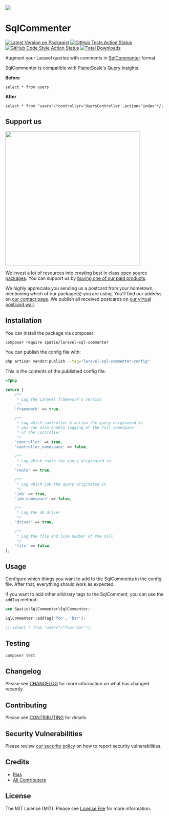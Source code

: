 
[<img src="https://github-ads.s3.eu-central-1.amazonaws.com/support-ukraine.svg?t=1" />](https://supportukrainenow.org)

# SqlCommenter

[![Latest Version on Packagist](https://img.shields.io/packagist/v/spatie/laravel-sql-commenter.svg?style=flat-square)](https://packagist.org/packages/spatie/laravel-sql-commenter)
[![GitHub Tests Action Status](https://img.shields.io/github/workflow/status/spatie/laravel-sql-commenter/run-tests?label=tests)](https://github.com/spatie/laravel-sql-commenter/actions?query=workflow%3Arun-tests+branch%3Amain)
[![GitHub Code Style Action Status](https://img.shields.io/github/workflow/status/spatie/laravel-sql-commenter/Check%20&%20fix%20styling?label=code%20style)](https://github.com/spatie/laravel-sql-commenter/actions?query=workflow%3A"Check+%26+fix+styling"+branch%3Amain)
[![Total Downloads](https://img.shields.io/packagist/dt/spatie/laravel-sql-commenter.svg?style=flat-square)](https://packagist.org/packages/spatie/laravel-sql-commenter)

Augment your Laravel queries with comments in [SqlCommenter](https://google.github.io/sqlcommenter/) format.

SqlCommenter is compatible with [PlanetScale's Query Insights](https://docs.planetscale.com/concepts/query-insights).

**Before**

```mysql
select * from users
```

**After**

```mysql
select * from "users"/*controller='UsersController',action='index'*/;
```

## Support us

[<img src="https://github-ads.s3.eu-central-1.amazonaws.com/laravel-sql-commenter.jpg?t=1" width="419px" />](https://spatie.be/github-ad-click/laravel-sql-commenter)

We invest a lot of resources into creating [best in class open source packages](https://spatie.be/open-source). You can support us by [buying one of our paid products](https://spatie.be/open-source/support-us).

We highly appreciate you sending us a postcard from your hometown, mentioning which of our package(s) you are using. You'll find our address on [our contact page](https://spatie.be/about-us). We publish all received postcards on [our virtual postcard wall](https://spatie.be/open-source/postcards).

## Installation

You can install the package via composer:

```bash
composer require spatie/laravel-sql-commenter
```

You can publish the config file with:

```bash
php artisan vendor:publish --tag="laravel-sql-commenter-config"
```

This is the contents of the published config file:

```php
<?php

return [
    /**
     * Log the Laravel framework's version
     */
    'framework' => true,

    /**
     * Log which controller & action the query originated in
     * you can also enable logging of the full namespace
     * of the controller
     */
    'controller' => true,
    'controller_namespace' => false,

    /**
     * Log which route the query originated in
     */
    'route' => true,

    /**
     * Log which job the query originated in
     */
    'job' => true,
    'job_namespace' => false,

    /**
     * Log the db driver
     */
    'driver' => true,

    /**
     * Log the file and line number of the call
     */
    'file' => false,
];
```

## Usage

Configure which things you want to add to the SqlComments in the config file. After that, everything should work as expected.

If you want to add other arbitrary tags to the SqlComment, you can use the `addTag` method:

```php
use Spatie\SqlCommenter\SqlCommenter;

SqlCommenter::addTag('foo', 'bar');

// select * from "users"/*foo='bar'*/;
```

## Testing

```bash
composer test
```

## Changelog

Please see [CHANGELOG](CHANGELOG.md) for more information on what has changed recently.

## Contributing

Please see [CONTRIBUTING](https://github.com/riasvdv/.github/blob/main/CONTRIBUTING.md) for details.

## Security Vulnerabilities

Please review [our security policy](../../security/policy) on how to report security vulnerabilities.

## Credits

- [Rias](https://github.com/riasvdv)
- [All Contributors](../../contributors)

## License

The MIT License (MIT). Please see [License File](LICENSE.md) for more information.

